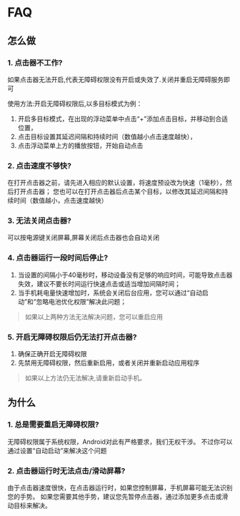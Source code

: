 # FAQ

## 怎么做

### 1. 点击器不工作?

如果点击器无法开启,代表无障碍权限没有开启或失效了.关闭并重启无障碍服务即可

使用方法:开启无障碍权限后,以多目标模式为例：

1. 开启多目标模式，在出现的浮动菜单中点击“+”添加点击目标，并移动到合适位置，
2. 点击目标设置其延迟间隔和持续时间（数值越小点击速度越快），
3. 点击浮动菜单上方的播放按钮，开始自动点击

### 2. 点击速度不够快?

在打开点击器之前，请先进入相应的默认设置，将速度预设改为快速（1毫秒），然后打开点击器；
您也可以在打开点击器后点击某个目标，以修改其延迟间隔和持续时间（数值越小，点击速度越快）

### 3. 无法关闭点击器?

可以按电源键关闭屏幕,屏幕关闭后点击器也会自动关闭

### 4. 点击器运行一段时间后停止?

1. 当设置的间隔小于40毫秒时，移动设备没有足够的响应时间，可能导致点击器失效，建议不要长时间运行快速点击或适当增加间隔时间；
2. 当手机耗电量快速增加时，系统会关闭后台应用，您可以通过“自动启动”和“忽略电池优化权限”解决此问题；

> 如果以上两种方法无法解决问题，您可以重启应用

### 5. 开启无障碍权限后仍无法打开点击器?

1. 确保正确开启无障碍权限
2. 先禁用无障碍权限，然后重新启用，或者关闭并重新启动应用程序

> 如果以上方法仍无法解决,请重新启动手机。

## 为什么

### 1. 总是需要重启无障碍权限?

无障碍权限属于系统权限，Android对此有严格要求，我们无权干涉。
不过你可以通过设置“自动启动”来解决这个问题

### 2. 点击器运行时无法点击/滑动屏幕?

由于点击器速度很快，在点击器运行时，如果您控制屏幕，手机屏幕可能无法识别您的手势。
如果您需要其他手势，建议您先暂停点击器，通过添加更多点击或滑动目标来解决。
